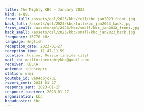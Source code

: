 ```yaml
---
title: The Mighty KBC — January 2023
kind: e-QSL
front_full: /assets/qsl/2023/kbc/full/kbc_jan2023_front.jpg
back_full: /assets/qsl/2023/kbc/full/kbc_jan2023_back.jpg
front_small: /assets/qsl/2023/kbc/small/kbc_jan2023_front.jpg
back_small: /assets/qsl/2023/kbc/small/kbc_jan2023_back.jpg
frequency: 15770 kHz
language: English
reception_date: 2023-01-27
reception_time: 11.47-11.59
location: Moscow, Russia (inside city)
mail_to: mailto:themightykbc@gmail.com
receiver: BELKA
antenna: telescopic
station: wrmi
youtube_id: va04q6jc7uI
report_sent: 2023-01-27
responce_sent: 2023-01-27
responce_received: 2023-01-27
organization: kbc
broadcaster: kbc
---
```

